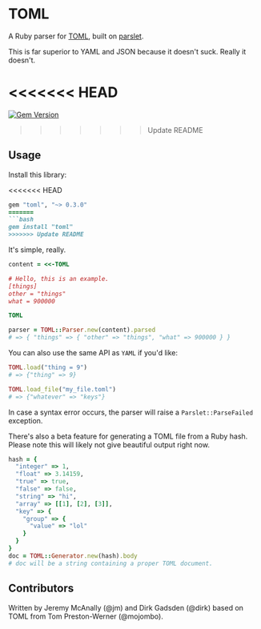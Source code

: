 # TOML

A Ruby parser for [TOML](https://github.com/mojombo/toml), built on [parslet](https://github.com/kschiess/parslet).

This is far superior to YAML and JSON because it doesn't suck.  Really it doesn't.

<<<<<<< HEAD
=======
[![Gem Version](https://badge.fury.io/rb/toml.svg)](http://badge.fury.io/rb/toml)

>>>>>>> Update README
## Usage

Install this library:

<<<<<<< HEAD
```ruby
gem "toml", "~> 0.3.0"
=======
```bash
gem install "toml"
>>>>>>> Update README
```

It's simple, really.

```ruby
content = <<-TOML

# Hello, this is an example.
[things]
other = "things"
what = 900000

TOML

parser = TOML::Parser.new(content).parsed
# => { "things" => { "other" => "things", "what" => 900000 } }
```

You can also use the same API as `YAML` if you'd like:

```ruby
TOML.load("thing = 9")
# => {"thing" => 9}

TOML.load_file("my_file.toml")
# => {"whatever" => "keys"}
```

In case a syntax error occurs, the parser will raise a `Parslet::ParseFailed` exception.

There's also a beta feature for generating a TOML file from a Ruby hash. Please note this will likely not give beautiful output right now.

```ruby
hash = {
  "integer" => 1,
  "float" => 3.14159,
  "true" => true,
  "false" => false,
  "string" => "hi",
  "array" => [[1], [2], [3]],
  "key" => {
    "group" => {
      "value" => "lol"
    }
  }
}
doc = TOML::Generator.new(hash).body
# doc will be a string containing a proper TOML document.
```

## Contributors

Written by Jeremy McAnally (@jm) and Dirk Gadsden (@dirk) based on TOML from Tom Preston-Werner (@mojombo).
